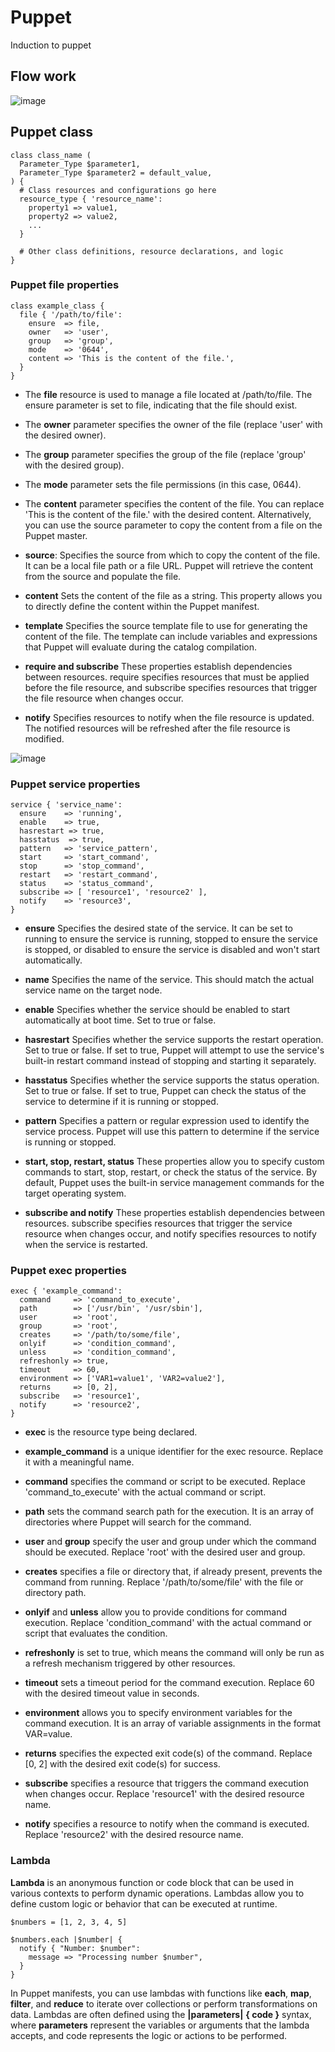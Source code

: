 # Puppet
Induction to puppet 
## Flow work

![image](https://github.com/angelicamacias/Puppet/assets/114703394/bc65138f-90b7-4c6b-aeef-6d4862a49190)


## Puppet class
```
class class_name (
  Parameter_Type $parameter1,
  Parameter_Type $parameter2 = default_value,
) {
  # Class resources and configurations go here
  resource_type { 'resource_name':
    property1 => value1,
    property2 => value2,
    ...
  }

  # Other class definitions, resource declarations, and logic
}
```

### Puppet file properties
```
class example_class {
  file { '/path/to/file':
    ensure  => file,
    owner   => 'user',
    group   => 'group',
    mode    => '0644',
    content => 'This is the content of the file.',
  }
}
```

- The **file** resource is used to manage a file located at /path/to/file. The ensure parameter is set to file, indicating that the file should exist.

- The **owner** parameter specifies the owner of the file (replace 'user' with the desired owner).

- The **group** parameter specifies the group of the file (replace 'group' with the desired group).

- The **mode** parameter sets the file permissions (in this case, 0644).

- The **content** parameter specifies the content of the file. You can replace 'This is the content of the file.' with the desired content. Alternatively, you can use the source parameter to copy the content from a file on the Puppet master.
 
- **source**: Specifies the source from which to copy the content of the file. It can be a local file path or a file URL. Puppet will retrieve the content from the source and populate the file.

- **content** Sets the content of the file as a string. This property allows you to directly define the content within the Puppet manifest.

- **template** Specifies the source template file to use for generating the content of the file. The template can include variables and expressions that Puppet will evaluate during the catalog compilation.

- **require and subscribe** These properties establish dependencies between resources. require specifies resources that must be applied before the file resource, and subscribe specifies resources that trigger the file resource when changes occur.

- **notify** Specifies resources to notify when the file resource is updated. The notified resources will be refreshed after the file resource is modified.

![image](https://github.com/angelicamacias/Puppet/assets/114703394/7c9f7b73-7ffa-4516-82fd-03d1bf217e24)


### Puppet service properties
```
service { 'service_name':
  ensure    => 'running',
  enable    => true,
  hasrestart => true,
  hasstatus  => true,
  pattern   => 'service_pattern',
  start     => 'start_command',
  stop      => 'stop_command',
  restart   => 'restart_command',
  status    => 'status_command',
  subscribe => [ 'resource1', 'resource2' ],
  notify    => 'resource3',
}
```

- **ensure** Specifies the desired state of the service. It can be set to running to ensure the service is running, stopped to ensure the service is stopped, or disabled to ensure the service is disabled and won't start automatically.

- **name** Specifies the name of the service. This should match the actual service name on the target node.

- **enable** Specifies whether the service should be enabled to start automatically at boot time. Set to true or false.

- **hasrestart** Specifies whether the service supports the restart operation. Set to true or false. If set to true, Puppet will attempt to use the service's built-in restart command instead of stopping and starting it separately.

- **hasstatus** Specifies whether the service supports the status operation. Set to true or false. If set to true, Puppet can check the status of the service to determine if it is running or stopped.

- **pattern** Specifies a pattern or regular expression used to identify the service process. Puppet will use this pattern to determine if the service is running or stopped.

- **start, stop, restart, status** These properties allow you to specify custom commands to start, stop, restart, or check the status of the service. By default, Puppet uses the built-in service management commands for the target operating system.

- **subscribe and notify** These properties establish dependencies between resources. subscribe specifies resources that trigger the service resource when changes occur, and notify specifies resources to notify when the service is restarted.

### Puppet exec properties 
```
exec { 'example_command':
  command     => 'command_to_execute',
  path        => ['/usr/bin', '/usr/sbin'],
  user        => 'root',
  group       => 'root',
  creates     => '/path/to/some/file',
  onlyif      => 'condition_command',
  unless      => 'condition_command',
  refreshonly => true,
  timeout     => 60,
  environment => ['VAR1=value1', 'VAR2=value2'],
  returns     => [0, 2],
  subscribe   => 'resource1',
  notify      => 'resource2',
}
```


- **exec** is the resource type being declared.

- **example_command** is a unique identifier for the exec resource. Replace it with a meaningful name.

- **command** specifies the command or script to be executed. Replace 'command_to_execute' with the actual command or script.

- **path** sets the command search path for the execution. It is an array of directories where Puppet will search for the command.

- **user** and **group** specify the user and group under which the command should be executed. Replace 'root' with the desired user and group.

- **creates** specifies a file or directory that, if already present, prevents the command from running. Replace '/path/to/some/file' with the file or directory path.

- **onlyif** and **unless** allow you to provide conditions for command execution. Replace 'condition_command' with the actual command or script that evaluates the condition.

- **refreshonly** is set to true, which means the command will only be run as a refresh mechanism triggered by other resources.

- **timeout** sets a timeout period for the command execution. Replace 60 with the desired timeout value in seconds.

- **environment** allows you to specify environment variables for the command execution. It is an array of variable assignments in the format VAR=value.

- **returns** specifies the expected exit code(s) of the command. Replace [0, 2] with the desired exit code(s) for success.

- **subscribe** specifies a resource that triggers the command execution when changes occur. Replace 'resource1' with the desired resource name.

- **notify** specifies a resource to notify when the command is executed. Replace 'resource2' with the desired resource name.



### Lambda

**Lambda** is an anonymous function or code block that can be used in various contexts to perform dynamic operations. Lambdas allow you to define custom logic or behavior that can be executed at runtime.
```
$numbers = [1, 2, 3, 4, 5]

$numbers.each |$number| {
  notify { "Number: $number":
    message => "Processing number $number",
  }
}
```
In Puppet manifests, you can use lambdas with functions like **each**, **map**, **filter**, and **reduce** to iterate over collections or perform transformations on data. Lambdas are often defined using the **|parameters|** **{ code }** syntax, where **parameters** represent the variables or arguments that the lambda accepts, and code represents the logic or actions to be performed.









